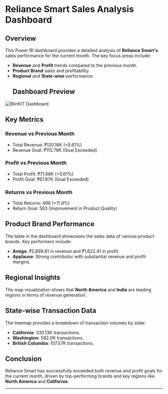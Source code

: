 # Reliance Smart Sales Analysis Dashboard

## Overview

This Power BI dashboard provides a detailed analysis of **Reliance Smart's** sales performance for the current month. The key focus areas include:
- **Revenue** and **Profit** trends compared to the previous month.
- **Product Brand** sales and profitability.
- **Regional** and **State-wise** performance.
  ## Dashboard Preview
![BlinKIT Dashboard](https://github.com/Neha-Pal/Data_Analysis-Using-PowerBI--RelianceSmart/blob/main/dashboard.jpg)

## Key Metrics

### Revenue vs Previous Month
- Total Revenue: ₹120.16K (+5.61%)
- Revenue Goal: ₹113.79K (Goal Exceeded)

### Profit vs Previous Month
- Total Profit: ₹71.68K (+5.61%)
- Profit Goal: ₹67.87K (Goal Exceeded)

### Returns vs Previous Month
- Total Returns: 496 (+11.9%)
- Return Goal: 563 (Improvement in Product Quality)

## Product Brand Performance

The table in the dashboard showcases the sales data of various product brands. Key performers include:
- **Amigo**: ₹2,899.81 in revenue and ₹1,622.41 in profit.
- **Applause**: Strong contributor with substantial revenue and profit margins.

## Regional Insights

The map visualization shows that **North America** and **India** are leading regions in terms of revenue generation.

## State-wise Transaction Data

The treemap provides a breakdown of transaction volumes by state:
- **California**: 330.13K transactions.
- **Washington**: 582.0K transactions.
- **British Columbia**: 107.57K transactions.

## Conclusion

Reliance Smart has successfully exceeded both revenue and profit goals for the current month, driven by top-performing brands and key regions like **North America** and **California**.

---

